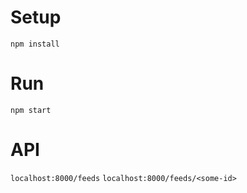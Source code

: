 # Setup

```
npm install
```


# Run

```
npm start
```

# API

```localhost:8000/feeds```
```localhost:8000/feeds/<some-id>```